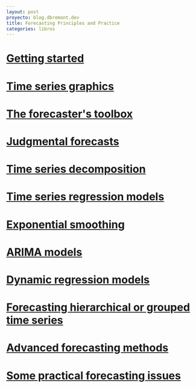 ```yaml
---
layout: post
proyecto: blog.dbremont.dev
title: Forecasting Principles and Practice
categories: libros
---
```


<!--more-->

# [Getting started](https://otexts.com/fpp2/intro.html)
# [Time series graphics](https://otexts.com/fpp2/graphics.html)
# [The forecaster's toolbox](https://otexts.com/fpp2/toolbox.html)
# [Judgmental forecasts](https://otexts.com/fpp2/judgmental.html)
# [Time series decomposition](https://otexts.com/fpp2/decomposition.html)
# [Time series regression models](https://otexts.com/fpp2/regression.html)
# [Exponential smoothing](https://otexts.com/fpp2/expsmooth.html)
# [ARIMA models](https://otexts.com/fpp2/arima.html)
# [Dynamic regression models](https://otexts.com/fpp2/dynamic.html)
# [Forecasting hierarchical or grouped time series](https://otexts.com/fpp2/hierarchical.html)
# [Advanced forecasting methods](https://otexts.com/fpp2/advanced.html)
# [Some practical forecasting issues](https://otexts.com/fpp2/practical.html)